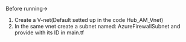 
Before running->
1. Create a V-net(Default setted up in the code Hub_AM_Vnet)
2. In the same vnet create a subnet named: AzureFirewallSubnet and provide with its ID in main.tf
